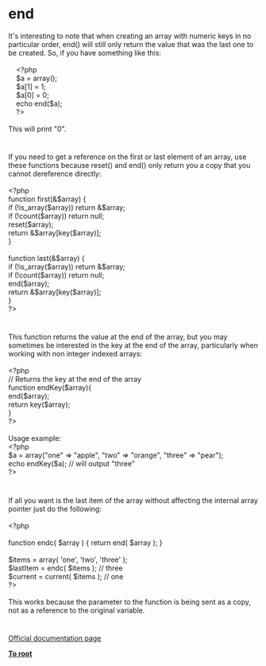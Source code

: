 # end




<div class="phpcode"><span class="html">
It&apos;s interesting to note that when creating an array with numeric keys in no particular order, end() will still only return the value that was the last one to be created. So, if you have something like this:
<br>
<br>&#xA0; &#xA0; <span class="default">&lt;?php
<br>&#xA0; &#xA0; $a </span><span class="keyword">= array();
<br>&#xA0; &#xA0; </span><span class="default">$a</span><span class="keyword">[</span><span class="default">1</span><span class="keyword">] = </span><span class="default">1</span><span class="keyword">;
<br>&#xA0; &#xA0; </span><span class="default">$a</span><span class="keyword">[</span><span class="default">0</span><span class="keyword">] = </span><span class="default">0</span><span class="keyword">;
<br>&#xA0; &#xA0; echo </span><span class="default">end</span><span class="keyword">(</span><span class="default">$a</span><span class="keyword">);
<br>&#xA0; &#xA0; </span><span class="default">?&gt;
<br></span>
<br>This will print &quot;0&quot;.</span>
</div>
  

#


<div class="phpcode"><span class="html">
If you need to get a reference on the first or last element of an array, use these functions because reset() and end() only return you a copy that you cannot dereference directly:
<br>
<br><span class="default">&lt;?php
<br></span><span class="keyword">function </span><span class="default">first</span><span class="keyword">(&amp;</span><span class="default">$array</span><span class="keyword">) {
<br>if (!</span><span class="default">is_array</span><span class="keyword">(</span><span class="default">$array</span><span class="keyword">)) return &amp;</span><span class="default">$array</span><span class="keyword">;
<br>if (!</span><span class="default">count</span><span class="keyword">(</span><span class="default">$array</span><span class="keyword">)) return </span><span class="default">null</span><span class="keyword">;
<br></span><span class="default">reset</span><span class="keyword">(</span><span class="default">$array</span><span class="keyword">);
<br>return &amp;</span><span class="default">$array</span><span class="keyword">[</span><span class="default">key</span><span class="keyword">(</span><span class="default">$array</span><span class="keyword">)];
<br>}
<br>
<br>function </span><span class="default">last</span><span class="keyword">(&amp;</span><span class="default">$array</span><span class="keyword">) {
<br>if (!</span><span class="default">is_array</span><span class="keyword">(</span><span class="default">$array</span><span class="keyword">)) return &amp;</span><span class="default">$array</span><span class="keyword">;
<br>if (!</span><span class="default">count</span><span class="keyword">(</span><span class="default">$array</span><span class="keyword">)) return </span><span class="default">null</span><span class="keyword">;
<br></span><span class="default">end</span><span class="keyword">(</span><span class="default">$array</span><span class="keyword">);
<br>return &amp;</span><span class="default">$array</span><span class="keyword">[</span><span class="default">key</span><span class="keyword">(</span><span class="default">$array</span><span class="keyword">)];
<br>}
<br></span><span class="default">?&gt;</span>
</span>
</div>
  

#


<div class="phpcode"><span class="html">
This function returns the value at the end of the array, but you may sometimes be interested in the key at the end of the array, particularly when working with non integer indexed arrays:<br><br><span class="default">&lt;?php<br></span><span class="comment">// Returns the key at the end of the array<br></span><span class="keyword">function </span><span class="default">endKey</span><span class="keyword">(</span><span class="default">$array</span><span class="keyword">){<br> </span><span class="default">end</span><span class="keyword">(</span><span class="default">$array</span><span class="keyword">);<br> return </span><span class="default">key</span><span class="keyword">(</span><span class="default">$array</span><span class="keyword">);<br>}<br></span><span class="default">?&gt;<br></span><br>Usage example:<br><span class="default">&lt;?php<br>$a </span><span class="keyword">= array(</span><span class="string">&quot;one&quot; </span><span class="keyword">=&gt; </span><span class="string">&quot;apple&quot;</span><span class="keyword">, </span><span class="string">&quot;two&quot; </span><span class="keyword">=&gt; </span><span class="string">&quot;orange&quot;</span><span class="keyword">, </span><span class="string">&quot;three&quot; </span><span class="keyword">=&gt; </span><span class="string">&quot;pear&quot;</span><span class="keyword">);<br>echo </span><span class="default">endKey</span><span class="keyword">(</span><span class="default">$a</span><span class="keyword">); </span><span class="comment">// will output &quot;three&quot;<br></span><span class="default">?&gt;</span>
</span>
</div>
  

#


<div class="phpcode"><span class="html">
If all you want is the last item of the array without affecting the internal array pointer just do the following:<br><br><span class="default">&lt;?php<br><br></span><span class="keyword">function </span><span class="default">endc</span><span class="keyword">( </span><span class="default">$array </span><span class="keyword">) { return </span><span class="default">end</span><span class="keyword">( </span><span class="default">$array </span><span class="keyword">); }<br><br></span><span class="default">$items </span><span class="keyword">= array( </span><span class="string">&apos;one&apos;</span><span class="keyword">, </span><span class="string">&apos;two&apos;</span><span class="keyword">, </span><span class="string">&apos;three&apos; </span><span class="keyword">);<br></span><span class="default">$lastItem </span><span class="keyword">= </span><span class="default">endc</span><span class="keyword">( </span><span class="default">$items </span><span class="keyword">); </span><span class="comment">// three<br></span><span class="default">$current </span><span class="keyword">= </span><span class="default">current</span><span class="keyword">( </span><span class="default">$items </span><span class="keyword">); </span><span class="comment">// one<br></span><span class="default">?&gt;<br></span><br>This works because the parameter to the function is being sent as a copy, not as a reference to the original variable.</span>
</div>
  

#

[Official documentation page](https://www.php.net/manual/en/function.end.php)

**[To root](/README.md)**